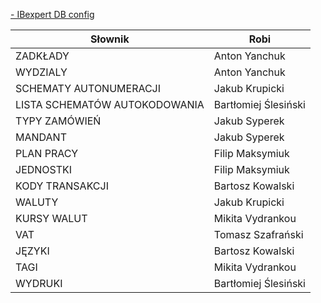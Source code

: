 [- IBexpert DB config](https://docs.google.com/document/d/1kliNbIf7w3zb7i7k2WEzQZlFdKVpZSAE1mG5kL5cnH8/edit?tab=t.0)


| **Słownik**                        | **Robi**          |
|----------------------------------|----------------------------|
| ZADKŁADY                         | Anton Yanchuk              |
| WYDZIALY                         | Anton Yanchuk              |
| SCHEMATY AUTONUMERACJI          | Jakub Krupicki             |
| LISTA SCHEMATÓW AUTOKODOWANIA   | Bartłomiej Ślesiński       |
| TYPY ZAMÓWIEŃ                    | Jakub Syperek              |
| MANDANT                          | Jakub Syperek              |
| PLAN PRACY                       | Filip Maksymiuk            |
| JEDNOSTKI                        | Filip Maksymiuk            |
| KODY TRANSAKCJI                  | Bartosz Kowalski           |
| WALUTY                           | Jakub Krupicki             |
| KURSY WALUT                      | Mikita Vydrankou           |
| VAT                              | Tomasz Szafrański          |
| JĘZYKI                           | Bartosz Kowalski           |
| TAGI                             | Mikita Vydrankou           |
| WYDRUKI                          | Bartłomiej Ślesiński       |
